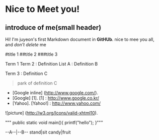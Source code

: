 Nice to Meet you!
=================
introduce of me(small header)
-----------------------------

Hi! I'm juyeon's first Markdown document in **GitHUb**.
nice to mee you all, and *don't delete* me

#title 1
##title 2
###title 3


Term 1
Term 2
: Definition List A
: Definition B

Term 3
: Definition C
> park of definition C

* [Google inline] (http://www.google.com/).
* [Google] [1].
[1] : http://www.google.co.kr/
* [Yahoo].
[Yahoo!] : http://www.yahoo.com/

![picture] (http://w3.org/Icons/valid-xhtml10).

""" public static void main(){
printf("hello");
}"""

--A--|--B--
stand|sit
candy|fruit
